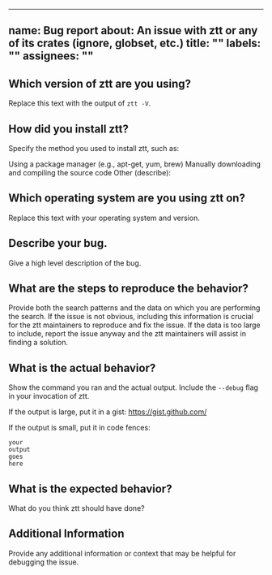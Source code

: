 <!-- /*************************
 *  Copyright (c) xTekC.      *
 *  Licensed under MPL-2.0.   *
 *  See LICENSE for details.  *
 *                            *
 ******************************/ -->

---
name: Bug report
about: An issue with ztt or any of its crates (ignore, globset, etc.)
title: ""
labels: ""
assignees: ""
---

## Which version of ztt are you using?

Replace this text with the output of `ztt -V`.

## How did you install ztt?

Specify the method you used to install ztt, such as:

Using a package manager (e.g., apt-get, yum, brew)
Manually downloading and compiling the source code
Other (describe):

## Which operating system are you using ztt on?

Replace this text with your operating system and version.

## Describe your bug.

Give a high level description of the bug.

## What are the steps to reproduce the behavior?

Provide both the search patterns and the data on which you are performing the search. If the issue is not obvious, including this information is crucial for the ztt maintainers to reproduce and fix the issue. If the data is too large to include, report the issue anyway and the ztt maintainers will assist in finding a solution.

## What is the actual behavior?

Show the command you ran and the actual output. Include the `--debug` flag in
your invocation of ztt.

If the output is large, put it in a gist: https://gist.github.com/

If the output is small, put it in code fences:

```
your
output
goes
here
```

## What is the expected behavior?

What do you think ztt should have done?

## Additional Information

Provide any additional information or context that may be helpful for debugging the issue.
